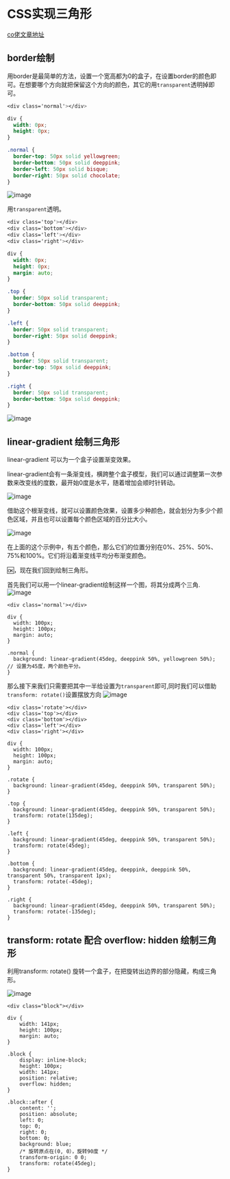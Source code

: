 # CSS实现三角形

[co佬文章地址](https://juejin.cn/post/6950081305560219679#heading-3)

## border绘制

用border是最简单的方法，设置一个宽高都为0的盒子，在设置border的颜色即可。在想要哪个方向就把保留这个方向的颜色，其它的用`transparent`透明掉即可。

```css
<div class='normal'></div>

div {
  width: 0px;
  height: 0px;
}

.normal {
  border-top: 50px solid yellowgreen;
  border-bottom: 50px solid deeppink;
  border-left: 50px solid bisque;
  border-right: 50px solid chocolate;
}
```

![image](https://user-images.githubusercontent.com/72189350/211196740-6401322e-1f68-436c-b43a-27930dad2e4c.png)


用`transparent`透明。
```css
<div class='top'></div>
<div class='bottom'></div>
<div class='left'></div>
<div class='right'></div>

div {
  width: 0px;
  height: 0px;
  margin: auto;
}

.top {
  border: 50px solid transparent;
  border-bottom: 50px solid deeppink;
}

.left {
  border: 50px solid transparent;
  border-right: 50px solid deeppink;
}

.bottom {
  border: 50px solid transparent;
  border-top: 50px solid deeppink;
}

.right {
  border: 50px solid transparent;
  border-bottom: 50px solid deeppink;
}
```

![image](https://user-images.githubusercontent.com/72189350/211196770-2fd630f3-7579-4581-a2d5-3a4b356179bd.png)


## linear-gradient 绘制三角形

linear-gradient 可以为一个盒子设置渐变效果。

linear-gradient会有一条渐变线，横跨整个盒子模型，我们可以通过调整第一次参数来改变线的度数，最开始0度是水平，随着增加会顺时针转动。

![image](https://user-images.githubusercontent.com/72189350/211196926-245c18a1-ad41-4172-9b9b-c08112fec589.png)

借助这个根渐变线，就可以设置颜色效果，设置多少种颜色，就会划分为多少个颜色区域，并且也可以设置每个颜色区域的百分比大小。

![image](https://user-images.githubusercontent.com/72189350/211197220-76c6babf-0abe-4712-be41-baa0c3e8b448.png)

在上面的这个示例中，有五个颜色，那么它们的位置分别在0%、25%、50%、75%和100%。它们将沿着渐变线平均分布渐变颜色。

🆗，现在我们回到绘制三角形。

首先我们可以用一个linear-gradient绘制这样一个图，将其分成两个三角.
![image](https://user-images.githubusercontent.com/72189350/211197270-149a00ba-612d-4397-93a5-64de26b286a4.png)

```
<div class='normal'></div>

div {
  width: 100px;
  height: 100px;
  margin: auto;
}

.normal {
  background: linear-gradient(45deg, deeppink 50%, yellowgreen 50%); // 设置为45度，两个颜色平分。
}
```

那么接下来我们只需要把其中一半给设置为`transparent`即可,同时我们可以借助`transform: rotate()`设置摆放方向
![image](https://user-images.githubusercontent.com/72189350/211197361-31cb511c-c71f-436c-a710-0d405c3589ce.png)

```
<div class='rotate'></div>
<div class='top'></div>
<div class='bottom'></div>
<div class='left'></div>
<div class='right'></div>

div {
  width: 100px;
  height: 100px;
  margin: auto;
}

.rotate {
  background: linear-gradient(45deg, deeppink 50%, transparent 50%);
}

.top {
  background: linear-gradient(45deg, deeppink 50%, transparent 50%);
  transform: rotate(135deg);
}

.left {
  background: linear-gradient(45deg, deeppink 50%, transparent 50%);
  transform: rotate(45deg);
}

.bottom {
  background: linear-gradient(45deg, deeppink, deeppink 50%, transparent 50%, transparent 1px);
  transform: rotate(-45deg);
}

.right {
  background: linear-gradient(45deg, deeppink 50%, transparent 50%);
  transform: rotate(-135deg);
}
```

## transform: rotate 配合 overflow: hidden 绘制三角形

利用transform: rotate() 旋转一个盒子，在把旋转出边界的部分隐藏，构成三角形。

![image](https://user-images.githubusercontent.com/72189350/211197584-a471ed1a-7a6e-43c1-bb3a-9eb0eb4c057a.png)

```
<div class="block"></div>

div {
    width: 141px;
    height: 100px;
    margin: auto;
}

.block {
    display: inline-block;
    height: 100px;
    width: 141px;
    position: relative;
    overflow: hidden;
}

.block::after {
    content: '';
    position: absolute;
    left: 0;
    top: 0;
    right: 0;
    bottom: 0;
    background: blue; 
    /* 旋转原点在(0, 0），旋转90度 */
    transform-origin: 0 0;
    transform: rotate(45deg);
}
```
